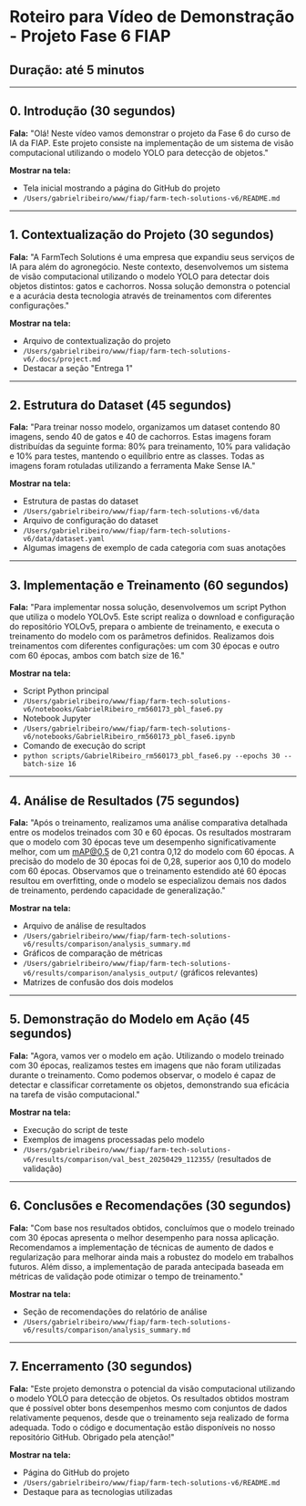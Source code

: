 # Roteiro para Vídeo de Demonstração - Projeto Fase 6 FIAP

## Duração: até 5 minutos

---

## 0. Introdução (30 segundos)

**Fala:**
"Olá! Neste vídeo vamos demonstrar o projeto da Fase 6 do curso de IA da FIAP. Este projeto consiste na implementação de um sistema de visão computacional utilizando o modelo YOLO para detecção de objetos."

**Mostrar na tela:**

- Tela inicial mostrando a página do GitHub do projeto
- `/Users/gabrielribeiro/www/fiap/farm-tech-solutions-v6/README.md`

---

## 1. Contextualização do Projeto (30 segundos)

**Fala:**
"A FarmTech Solutions é uma empresa que expandiu seus serviços de IA para além do agronegócio. Neste contexto, desenvolvemos um sistema de visão computacional utilizando o modelo YOLO para detectar dois objetos distintos: gatos e cachorros. Nossa solução demonstra o potencial e a acurácia desta tecnologia através de treinamentos com diferentes configurações."

**Mostrar na tela:**

- Arquivo de contextualização do projeto
- `/Users/gabrielribeiro/www/fiap/farm-tech-solutions-v6/.docs/project.md`
- Destacar a seção "Entrega 1"

---

## 2. Estrutura do Dataset (45 segundos)

**Fala:**
"Para treinar nosso modelo, organizamos um dataset contendo 80 imagens, sendo 40 de gatos e 40 de cachorros. Estas imagens foram distribuídas da seguinte forma: 80% para treinamento, 10% para validação e 10% para testes, mantendo o equilíbrio entre as classes. Todas as imagens foram rotuladas utilizando a ferramenta Make Sense IA."

**Mostrar na tela:**

- Estrutura de pastas do dataset
- `/Users/gabrielribeiro/www/fiap/farm-tech-solutions-v6/data`
- Arquivo de configuração do dataset
- `/Users/gabrielribeiro/www/fiap/farm-tech-solutions-v6/data/dataset.yaml`
- Algumas imagens de exemplo de cada categoria com suas anotações

---

## 3. Implementação e Treinamento (60 segundos)

**Fala:**
"Para implementar nossa solução, desenvolvemos um script Python que utiliza o modelo YOLOv5. Este script realiza o download e configuração do repositório YOLOv5, prepara o ambiente de treinamento, e executa o treinamento do modelo com os parâmetros definidos. Realizamos dois treinamentos com diferentes configurações: um com 30 épocas e outro com 60 épocas, ambos com batch size de 16."

**Mostrar na tela:**

- Script Python principal
- `/Users/gabrielribeiro/www/fiap/farm-tech-solutions-v6/notebooks/GabrielRibeiro_rm560173_pbl_fase6.py`
- Notebook Jupyter
- `/Users/gabrielribeiro/www/fiap/farm-tech-solutions-v6/notebooks/GabrielRibeiro_rm560173_pbl_fase6.ipynb`
- Comando de execução do script
- `python scripts/GabrielRibeiro_rm560173_pbl_fase6.py --epochs 30 --batch-size 16`

---

## 4. Análise de Resultados (75 segundos)

**Fala:**
"Após o treinamento, realizamos uma análise comparativa detalhada entre os modelos treinados com 30 e 60 épocas. Os resultados mostraram que o modelo com 30 épocas teve um desempenho significativamente melhor, com um mAP@0.5 de 0,21 contra 0,12 do modelo com 60 épocas. A precisão do modelo de 30 épocas foi de 0,28, superior aos 0,10 do modelo com 60 épocas. Observamos que o treinamento estendido até 60 épocas resultou em overfitting, onde o modelo se especializou demais nos dados de treinamento, perdendo capacidade de generalização."

**Mostrar na tela:**

- Arquivo de análise de resultados
- `/Users/gabrielribeiro/www/fiap/farm-tech-solutions-v6/results/comparison/analysis_summary.md`
- Gráficos de comparação de métricas
- `/Users/gabrielribeiro/www/fiap/farm-tech-solutions-v6/results/comparison/analysis_output/` (gráficos relevantes)
- Matrizes de confusão dos dois modelos

---

## 5. Demonstração do Modelo em Ação (45 segundos)

**Fala:**
"Agora, vamos ver o modelo em ação. Utilizando o modelo treinado com 30 épocas, realizamos testes em imagens que não foram utilizadas durante o treinamento. Como podemos observar, o modelo é capaz de detectar e classificar corretamente os objetos, demonstrando sua eficácia na tarefa de visão computacional."

**Mostrar na tela:**

- Execução do script de teste
- Exemplos de imagens processadas pelo modelo
- `/Users/gabrielribeiro/www/fiap/farm-tech-solutions-v6/results/comparison/val_best_20250429_112355/` (resultados de validação)

---

## 6. Conclusões e Recomendações (30 segundos)

**Fala:**
"Com base nos resultados obtidos, concluímos que o modelo treinado com 30 épocas apresenta o melhor desempenho para nossa aplicação. Recomendamos a implementação de técnicas de aumento de dados e regularização para melhorar ainda mais a robustez do modelo em trabalhos futuros. Além disso, a implementação de parada antecipada baseada em métricas de validação pode otimizar o tempo de treinamento."

**Mostrar na tela:**

- Seção de recomendações do relatório de análise
- `/Users/gabrielribeiro/www/fiap/farm-tech-solutions-v6/results/comparison/analysis_summary.md`

---

## 7. Encerramento (30 segundos)

**Fala:**
"Este projeto demonstra o potencial da visão computacional utilizando o modelo YOLO para detecção de objetos. Os resultados obtidos mostram que é possível obter bons desempenhos mesmo com conjuntos de dados relativamente pequenos, desde que o treinamento seja realizado de forma adequada. Todo o código e documentação estão disponíveis no nosso repositório GitHub. Obrigado pela atenção!"

**Mostrar na tela:**

- Página do GitHub do projeto
- `/Users/gabrielribeiro/www/fiap/farm-tech-solutions-v6/README.md`
- Destaque para as tecnologias utilizadas
